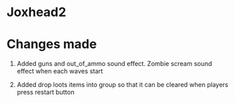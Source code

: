 # Joxhead2

# Changes made

1. Added guns and out_of_ammo sound effect. Zombie scream sound effect when each waves start

2. Added drop loots items into group so that it can be cleared when players press restart button

